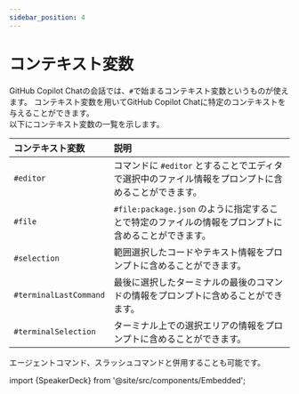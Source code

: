 ```yaml
---
sidebar_position: 4
---
```


# コンテキスト変数

GitHub Copilot Chatの会話では、`#`で始まるコンテキスト変数というものが使えます。
コンテキスト変数を用いてGitHub Copilot Chatに特定のコンテキストを与えることができます。<br/>
以下にコンテキスト変数の一覧を示します。

| コンテキスト変数 | 説明 |
| :--- | :--- |
| `#editor` | コマンドに `#editor` とすることでエディタで選択中のファイル情報をプロンプトに含めることができます。 |
| `#file` | `#file:package.json` のように指定することで特定のファイルの情報をプロンプトに含めることができます。 |
| `#selection` | 範囲選択したコードやテキスト情報をプロンプトに含めることができます。 |
| `#terminalLastCommand` | 最後に選択したターミナルの最後のコマンドの情報をプロンプトに含めることができます。 |
| `#terminalSelection` | ターミナル上での選択エリアの情報をプロンプトに含めることができます。 |

エージェントコマンド、スラッシュコマンドと併用することも可能です。

import {SpeakerDeck} from '@site/src/components/Embedded';

<!-- https://speakerdeck.com/yuhattor/ai-powered-development-with-github-copilot-20240202 -->
<SpeakerDeck slideId="c183f4601ad7409da0d473f98f93a892"  page={23} />
